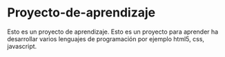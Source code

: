 # Proyecto-de-aprendizaje
Esto es un proyecto de aprendizaje.
Esto es un proyecto para aprender ha desarrollar varios lenguajes de programación por ejemplo html5, css, javascript.
